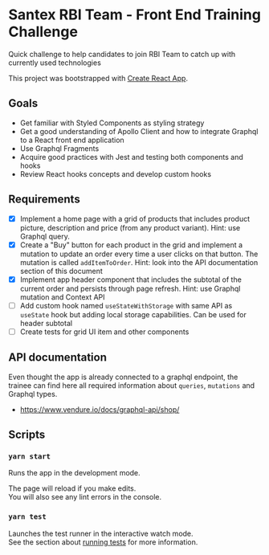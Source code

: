 # Santex RBI Team - Front End Training Challenge

Quick challenge to help candidates to join RBI Team to catch up with currently used technologies

This project was bootstrapped with [Create React App](https://github.com/facebook/create-react-app).

## Goals

- Get familiar with Styled Components as styling strategy
- Get a good understanding of Apollo Client and how to integrate Graphql to a React front end application
- Use Graphql Fragments
- Acquire good practices with Jest and testing both components and hooks
- Review React hooks concepts and develop custom hooks

## Requirements

- [x] Implement a home page with a grid of products that includes product picture, description and price (from any product variant). Hint: use Graphql query.
- [x] Create a "Buy" button for each product in the grid and implement a mutation to update an order every time a user clicks on that button.
      The mutation is called `addItemToOrder`. Hint: look into the API documentation section of this document
- [x] Implement app header component that includes the subtotal of the current order and persists through page refresh. Hint: use Graphql mutation and Context API
- [ ] Add custom hook named `useStateWithStorage` with same API as `useState` hook but adding local storage capabilities. Can be used for header subtotal
- [ ] Create tests for grid UI item and other components

## API documentation

Even thought the app is already connected to a graphql endpoint, the trainee can find here all required information about `queries`, `mutations` and Graphql types.

- https://www.vendure.io/docs/graphql-api/shop/

## Scripts

### `yarn start`

Runs the app in the development mode.

The page will reload if you make edits.\
You will also see any lint errors in the console.

### `yarn test`

Launches the test runner in the interactive watch mode.\
See the section about [running tests](https://facebook.github.io/create-react-app/docs/running-tests) for more information.
